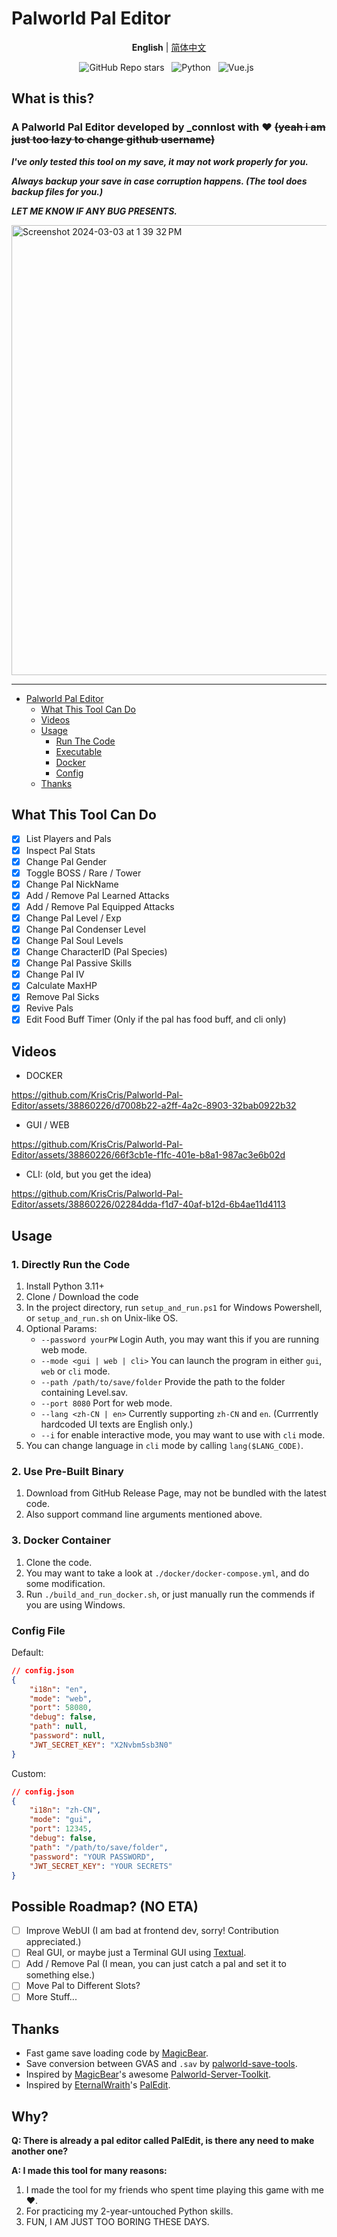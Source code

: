# Palworld Pal Editor

<p align="center">
   <strong>English</strong> | <a href="/README.cn.md">简体中文</a>
</p>

<p align='center'>
<img alt="GitHub Repo stars" src="https://img.shields.io/github/stars/KrisCris/Palworld-Pal-Editor?style=for-the-badge">&nbsp;&nbsp;
<img alt="Python" src="https://img.shields.io/badge/Python-FFD43B?style=for-the-badge&logo=python&logoColor=blue">&nbsp;&nbsp;
<img alt="Vue.js" src="https://img.shields.io/badge/Vue%20js-35495E?style=for-the-badge&logo=vuedotjs&logoColor=4FC08D">&nbsp;&nbsp;
</p>

## What is this?

### A Palworld Pal Editor developed by _connlost with ❤️ ~~(yeah i am just too lazy to change github username)~~

***I've only tested this tool on my save, it may not work properly for you.***

***Always backup your save in case corruption happens. (The tool does backup files for you.)***

***LET ME KNOW IF ANY BUG PRESENTS.***

<img width="720" alt="Screenshot 2024-03-03 at 1 39 32 PM" src="https://github.com/KrisCris/Palworld-Pal-Editor/assets/38860226/b6259622-707a-4634-abea-c280dc7060d4">

---

- [Palworld Pal Editor](#palworld-pal-editor)
  - [What This Tool Can Do](#whatthistoolcando)
  - [Videos](#videos)
  - [Usage](#usage)
    - [Run The Code](#code)
    - [Executable](#exec)
    - [Docker](#docker)
    - [Config](#config)
  - [Thanks](#thanks)

## <a name="whatthistoolcando"></a>What This Tool Can Do

- [x] List Players and Pals
- [x] Inspect Pal Stats
- [x] Change Pal Gender
- [x] Toggle BOSS / Rare / Tower
- [x] Change Pal NickName
- [x] Add / Remove Pal Learned Attacks
- [x] Add / Remove Pal Equipped Attacks
- [x] Change Pal Level / Exp
- [x] Change Pal Condenser Level
- [x] Change Pal Soul Levels
- [x] Change CharacterID (Pal Species)
- [x] Change Pal Passive Skills
- [x] Change Pal IV
- [x] Calculate MaxHP
- [x] Remove Pal Sicks
- [x] Revive Pals
- [x] Edit Food Buff Timer (Only if the pal has food buff, and cli only)

## <a name="videos"></a>Videos

- DOCKER

https://github.com/KrisCris/Palworld-Pal-Editor/assets/38860226/d7008b22-a2ff-4a2c-8903-32bab0922b32

- GUI / WEB
  
https://github.com/KrisCris/Palworld-Pal-Editor/assets/38860226/66f3cb1e-f1fc-401e-b8a1-987ac3e6b02d

- CLI: (old, but you get the idea)

https://github.com/KrisCris/Palworld-Pal-Editor/assets/38860226/02284dda-f1d7-40af-b12d-6b4ae11d4113

## <a name="usage"></a>Usage

### <a name="code"></a>1. Directly Run the Code

1. Install Python 3.11+
2. Clone / Download the code
3. In the project directory, run `setup_and_run.ps1` for Windows Powershell, or `setup_and_run.sh` on Unix-like OS.
4. Optional Params:
   - `--password yourPW` Login Auth, you may want this if you are running web mode.
   - `--mode <gui | web | cli>` You can launch the program in either `gui`, `web` or `cli` mode.
   - `--path /path/to/save/folder` Provide the path to the folder containing Level.sav.
   - `--port 8080` Port for web mode.
   - `--lang <zh-CN | en>` Currently supporting `zh-CN` and `en`. (Currrently hardcoded UI texts are English only.)
   - `--i` for enable interactive mode, you may want to use with `cli` mode.
5. You can change language in `cli` mode by calling `lang($LANG_CODE)`.

### <a name="exec"></a>2. Use Pre-Built Binary

1. Download from GitHub Release Page, may not be bundled with the latest code.
2. Also support command line arguments mentioned above.

### <a name="docker"></a>3. Docker Container

1. Clone the code.
2. You may want to take a look at `./docker/docker-compose.yml`, and do some modification.
3. Run `./build_and_run_docker.sh`, or just manually run the commends if you are using Windows.

### <a name="config"></a>Config File

Default:

```json
// config.json
{
    "i18n": "en",
    "mode": "web",
    "port": 58080,
    "debug": false,
    "path": null,
    "password": null,
    "JWT_SECRET_KEY": "X2Nvbm5sb3N0"
}
```

Custom:

```json
// config.json
{
    "i18n": "zh-CN",
    "mode": "gui",
    "port": 12345,
    "debug": false,
    "path": "/path/to/save/folder",
    "password": "YOUR PASSWORD",
    "JWT_SECRET_KEY": "YOUR SECRETS"
}
```

## Possible Roadmap? (NO ETA)

- [ ] Improve WebUI (I am bad at frontend dev, sorry! Contribution appreciated.)
- [ ] Real GUI, or maybe just a Terminal GUI using [Textual](https://textualize.io/).
- [ ] Add / Remove Pal (I mean, you can just catch a pal and set it to something else.)
- [ ] Move Pal to Different Slots?
- [ ] More Stuff...

## <a name="thanks"></a>Thanks

- Fast game save loading code by [MagicBear](https://github.com/magicbear).
- Save conversion between GVAS and `.sav` by [palworld-save-tools](https://github.com/cheahjs/palworld-save-tools).
- Inspired by [MagicBear](https://github.com/magicbear)'s awesome [Palworld-Server-Toolkit](https://github.com/magicbear/palworld-server-toolkit).
- Inspired by [EternalWraith](https://github.com/EternalWraith)'s [PalEdit](https://github.com/EternalWraith/PalEdit).

## Why?

**Q: There is already a pal editor called PalEdit, is there any need to make another one?**

**A: I made this tool for many reasons:**

1. I made the tool for my friends who spent time playing this game with me ❤.
2. For practicing my 2-year-untouched Python skills.
3. FUN, I AM JUST TOO BORING THESE DAYS.
